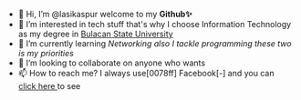 - 👋 Hi, I’m @lasikaspur welcome to my <b>Github✨</b>
- 👀 I’m interested in tech stuff that's why I choose Information Technology as my degree in <a href ="https://bulsu.edu.ph/">Bulacan State University </a>
- 🌱 I’m currently learning <i>Networking also I tackle programming these two is my priorities</i>
- 💞️ I’m looking to collaborate on anyone who wants
- 📫 How to reach me? I always use[0078ff] Facebook[-] and you can <a href="facebook.com/Jblasco.20">click here </a> to see 
<!--lasikaspur/lasikaspur is a ✨ special ✨ repository because its `README.md` (this file) appears on your GitHub profile.
You can click the Preview link to take a look at your changes. -->
